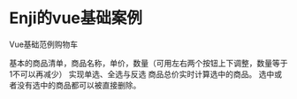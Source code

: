 # Enji的vue基础案例
Vue基础范例购物车

基本的商品清单，商品名称，单价，数量（可用左右两个按钮上下调整，数量等于1不可以再减少）
实现单选、全选与反选
商品总价实时计算选中的商品。
选中或者没有选中的商品都可以被直接删除。
